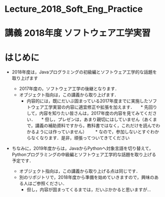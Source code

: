 # Lecture_2018_Soft_Eng_Practice
講義 2018年度 ソフトウェア工学実習
================================

# はじめに

 * 2018年度は，Javaプログラミングの初級編とソフトウェア工学的な話題を取り上げます
   * 2017年度の，ソフトウェア工学の後継となります．
   * オブジェクト指向は，この講義から取り上げます．
     * 内容的には，既にだいぶ固まっている2017年度までに実施したソフトウェア工学実習の内容に適宜修正や拡張を加えます．
     * 先回りして，内容を知りたい皆さんは，2017年度の内容を見てみてください．
     * 但し，プレゼンは，あまり親切にはしていません（あくまで，講義の補助資料ですから，教科書ではなく，これだけを読んでわかるようには作っていません）
       * なので，参加しないとすぐわからなくなります．是非，頑張ってついてきてください

 * ちなみに，2019年度からは，JavaからPythonへ対象言語を切り替えて，Pythonプログラミングの中級編とソフトウェア工学的な話題を取り上げる予定です．
   * オブジェクト指向は，この講義から取り上げる点は同じです．
   * 別のリポジトリで，2018年度から準備を始めていきますので，興味のある人はご参照ください．
     * 但し，内容が固まってくるまでは，だいぶかかると思いますが...

 
